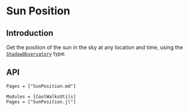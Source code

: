 # Sun Position
## Introduction
Get the position of the sun in the sky at any location and time, using the [`ShadowObservatory`](@ref) type.

## API
```@index
Pages = ["SunPosition.md"]
```

```@autodocs
Modules = [CoolWalksUtils]
Pages = ["SunPosition.jl"]
```